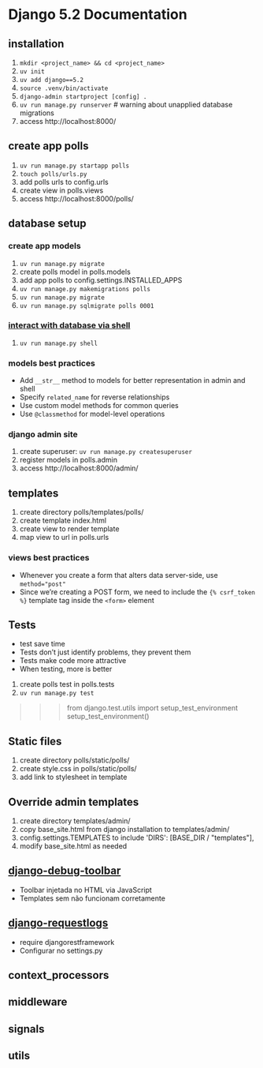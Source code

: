 # Django 5.2 Documentation

## installation
1. `mkdir <project_name> && cd <project_name>`
2. `uv init`
3. `uv add django==5.2`
4. `source .venv/bin/activate`
5. `django-admin startproject [config] .`
6. `uv run manage.py runserver` # warning about unapplied database migrations
7. access http://localhost:8000/

## create app polls
1. `uv run manage.py startapp polls`
2. `touch polls/urls.py`
3. add polls urls to config.urls
4. create view in polls.views
5. access http://localhost:8000/polls/

## database setup

### create app models
1. `uv run manage.py migrate`
2. create polls model in polls.models 
3. add app polls to config.settings.INSTALLED_APPS
4. `uv run manage.py makemigrations polls`
5. `uv run manage.py migrate`
6. `uv run manage.py sqlmigrate polls 0001`

### [interact with database via shell](/tuto/django_shell.md)
1. `uv run manage.py shell`

### models best practices
- Add `__str__` method to models for better representation in admin and shell
- Specify `related_name` for reverse relationships
- Use custom model methods for common queries
- Use `@classmethod` for model-level operations

### django admin site
1. create superuser: `uv run manage.py createsuperuser`
2. register models in polls.admin
3. access http://localhost:8000/admin/

## templates
1. create directory polls/templates/polls/
2. create template index.html
3. create view to render template
4. map view to url in polls.urls

### views best practices
- Whenever you create a form that alters data server-side, use `method="post"`
- Since we’re creating a POST form, we need to include the `{% csrf_token %}` template tag inside the `<form>` element

## Tests
- test save time
- Tests don’t just identify problems, they prevent them
- Tests make code more attractive
- When testing, more is better

1. create polls test in polls.tests
2. `uv run manage.py test`

>>> from django.test.utils import setup_test_environment
>>> setup_test_environment()

## Static files
1. create directory polls/static/polls/
2. create style.css in polls/static/polls/
3. add link to stylesheet in template

## Override admin templates
1. create directory templates/admin/
2. copy base_site.html from django installation to templates/admin/
3. config.settings.TEMPLATES to include 'DIRS': [BASE_DIR / "templates"],
4. modify base_site.html as needed

## [django-debug-toolbar](https://pypi.org/project/django-debug-toolbar/)
- Toolbar injetada no HTML via JavaScript
- Templates sem <body> não funcionam corretamente

## [django-requestlogs](https://pypi.org/project/django-requestlogs/)
- require djangorestframework
- Configurar no settings.py

## context_processors

## middleware

## signals

## utils
